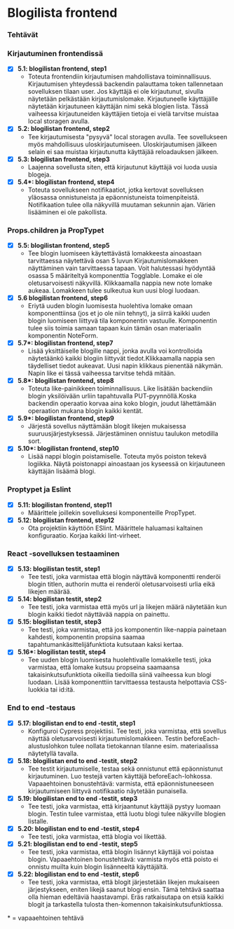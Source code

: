 # Blogilista frontend

### Tehtävät

### Kirjautuminen frontendissä
* [x] **5.1: blogilistan frontend, step1**
  * Toteuta frontendiin kirjautumisen mahdollistava toiminnallisuus. Kirjautumisen yhteydessä backendin palauttama token tallennetaan sovelluksen tilaan user. Jos käyttäjä ei ole kirjautunut, sivulla näytetään pelkästään kirjautumislomake. Kirjautuneelle käyttäjälle näytetään kirjautuneen käyttäjän nimi sekä blogien lista. Tässä vaiheessa kirjautuneiden käyttäjien tietoja ei vielä tarvitse muistaa local storagen avulla.
* [x] **5.2: blogilistan frontend, step2**
  * Tee kirjautumisesta "pysyvä" local storagen avulla. Tee sovellukseen myös mahdollisuus uloskirjautumiseen. Uloskirjautumisen jälkeen selain ei saa muistaa kirjautunutta käyttäjää reloadauksen jälkeen.
* [x] **5.3: blogilistan frontend, step3**
  * Laajenna sovellusta siten, että kirjautunut käyttäjä voi luoda uusia blogeja.
* [x] **5.4\*: blogilistan frontend, step4**
  * Toteuta sovellukseen notifikaatiot, jotka kertovat sovelluksen yläosassa onnistuneista ja epäonnistuneista toimenpiteistä. Notifikaation tulee olla näkyvillä muutaman sekunnin ajan. Värien lisääminen ei ole pakollista.


### Props.children ja PropTypet
* [x] **5.5: blogilistan frontend, step5**
  * Tee blogin luomiseen käytettävästä lomakkeesta ainoastaan tarvittaessa näytettävä osan 5 luvun Kirjautumislomakkeen näyttäminen vain tarvittaessa tapaan. Voit halutessasi hyödyntää osassa 5 määriteltyä komponenttia Togglable. Lomake ei ole oletusarvoisesti näkyvillä. Klikkaamalla nappia new note lomake aukeaa. Lomakkeen tulee sulkeutua kun uusi blogi luodaan.
* [x] **5.6 blogilistan frontend, step6**
  * Eriytä uuden blogin luomisesta huolehtiva lomake omaan komponenttiinsa (jos et jo ole niin tehnyt), ja siirrä kaikki uuden blogin luomiseen liittyvä tila komponentin vastuulle. Komponentin tulee siis toimia samaan tapaan kuin tämän osan materiaalin komponentin NoteForm.
* [x] **5.7\*: blogilistan frontend, step7**
  * Lisää yksittäiselle blogille nappi, jonka avulla voi kontrolloida näytetäänkö kaikki blogiin liittyvät tiedot.Klikkaamalla nappia sen täydelliset tiedot aukeavat. Uusi napin klikkaus pienentää näkymän. Napin like ei tässä vaiheessa tarvitse tehdä mitään.
* [x] **5.8\*: blogilistan frontend, step8**
  * Toteuta like-painikkeen toiminnallisuus. Like lisätään backendiin blogin yksilöivään urliin tapahtuvalla PUT-pyynnöllä.Koska backendin operaatio korvaa aina koko blogin, joudut lähettämään operaation mukana blogin kaikki kentät.
* [x] **5.9\*: blogilistan frontend, step9**
  * Järjestä sovellus näyttämään blogit likejen mukaisessa suuruusjärjestyksessä. Järjestäminen onnistuu taulukon metodilla sort.
* [x] **5.10\*: blogilistan frontend, step10**
  * Lisää nappi blogin poistamiselle. Toteuta myös poiston tekevä logiikka. Näytä poistonappi ainoastaan jos kyseessä on kirjautuneen käyttäjän lisäämä blogi.


### Proptypet ja Eslint
* [x] **5.11: blogilistan frontend, step11**
  * Määrittele joillekin sovelluksesi komponenteille PropTypet.
* [x] **5.12: blogilistan frontend, step12**
  * Ota projektiin käyttöön ESlint. Määrittele haluamasi kaltainen konfiguraatio. Korjaa kaikki lint-virheet.


### React -sovelluksen testaaminen
* [x] **5.13: blogilistan testit, step1**
  * Tee testi, joka varmistaa että blogin näyttävä komponentti renderöi blogin titlen, authorin mutta ei renderöi oletusarvoisesti urlia eikä likejen määrää.
* [x] **5.14: blogilistan testit, step2**
  * Tee testi, joka varmistaa että myös url ja likejen määrä näytetään kun blogin kaikki tiedot näyttävää nappia on painettu.
* [x] **5.15: blogilistan testit, step3**
  * Tee testi, joka varmistaa, että jos komponentin like-nappia painetaan kahdesti, komponentin propsina saamaa tapahtumankäsittelijäfunktiota kutsutaan kaksi kertaa.
* [x] **5.16\*: blogilistan testit, step4**
  * Tee uuden blogin luomisesta huolehtivalle lomakkelle testi, joka varmistaa, että lomake kutsuu propseina saamaansa takaisinkutsufunktiota oikeilla tiedoilla siinä vaiheessa kun blogi luodaan. Lisää komponenttiin tarvittaessa testausta helpottavia CSS-luokkia tai id:itä.

### End to end -testaus
* [x] **5.17: blogilistan end to end -testit, step1**
  * Konfiguroi Cypress projektiisi. Tee testi, joka varmistaa, että sovellus näyttää oletusarvoisesti kirjautumislomakkeen. Testin beforeEach-alustuslohkon tulee nollata tietokannan tilanne esim. materiaalissa näytetyllä tavalla.
* [x] **5.18: blogilistan end to end -testit, step2**
  * Tee testit kirjautumiselle, testaa sekä onnistunut että epäonnistunut kirjautuminen. Luo testejä varten käyttäjä beforeEach-lohkossa. Vapaaehtoinen bonustehtävä: varmista, että epäonnistuneeseen kirjautumiseen liittyvä notifikaatio näytetään punaisella.
* [x] **5.19: blogilistan end to end -testit, step3**
  * Tee testi, joka varmistaa, että kirjaantunut käyttäjä pystyy luomaan blogin. Testin tulee varmistaa, että luotu blogi tulee näkyville blogien listalle.
* [x] **5.20: blogilistan end to end -testit, step4**
  * Tee testi, joka varmistaa, että blogia voi likettää.
* [x] **5.21: blogilistan end to end -testit, step5**
  * Tee testi, joka varmistaa, että blogin lisännyt käyttäjä voi poistaa blogin. Vapaaehtoinen bonustehtävä: varmista myös että poisto ei onnistu muilta kuin blogin lisänneeltä käyttäjältä.
* [x] **5.22: blogilistan end to end -testit, step6**
  * Tee testi, joka varmistaa, että blogit järjestetään likejen mukaiseen järjestykseen, eniten likejä saanut blogi ensin. Tämä tehtävä saattaa olla hieman edeltäviä haastavampi. Eräs ratkaisutapa on etsiä kaikki blogit ja tarkastella tulosta then-komennon takaisinkutsufunktiossa.

\* = vapaaehtoinen tehtävä